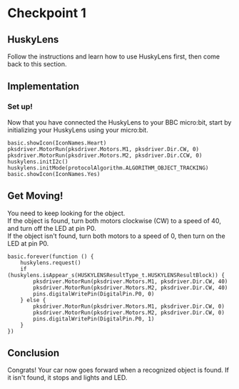 # Checkpoint 1
## HuskyLens
Follow the instructions and learn how to use HuskyLens first, then come back to this section.  

## Implementation
### Set up!
Now that you have connected the HuskyLens to your BBC micro:bit, start by initializing your HuskyLens using your micro:bit.  
```blocks
basic.showIcon(IconNames.Heart)
pksdriver.MotorRun(pksdriver.Motors.M1, pksdriver.Dir.CW, 0)
pksdriver.MotorRun(pksdriver.Motors.M2, pksdriver.Dir.CCW, 0)
huskylens.initI2c()
huskylens.initMode(protocolAlgorithm.ALGORITHM_OBJECT_TRACKING)
basic.showIcon(IconNames.Yes)
```

## Get Moving!
You need to keep looking for the object.  
If the object is found, turn both motors clockwise (CW) to a speed of 40, and turn off the LED at pin P0.  
If the object isn't found, turn both motors to a speed of 0, then turn on the LED at pin P0.  
```blocks
basic.forever(function () {
    huskylens.request()
    if (huskylens.isAppear_s(HUSKYLENSResultType_t.HUSKYLENSResultBlock)) {
        pksdriver.MotorRun(pksdriver.Motors.M1, pksdriver.Dir.CW, 40)
        pksdriver.MotorRun(pksdriver.Motors.M2, pksdriver.Dir.CW, 40)
        pins.digitalWritePin(DigitalPin.P0, 0)
    } else {
        pksdriver.MotorRun(pksdriver.Motors.M1, pksdriver.Dir.CW, 0)
        pksdriver.MotorRun(pksdriver.Motors.M2, pksdriver.Dir.CW, 0)
        pins.digitalWritePin(DigitalPin.P0, 1)
    }
})
```
## Conclusion
Congrats! Your car now goes forward when a recognized object is found. If it isn't found, it stops and lights and LED.  
<script src="https://makecode.com/gh-pages-embed.js"></script><script>makeCodeRender("{{ site.makecode.home_url }}", "{{ site.github.owner_name }}/{{ site.github.repository_name }}");</script>
